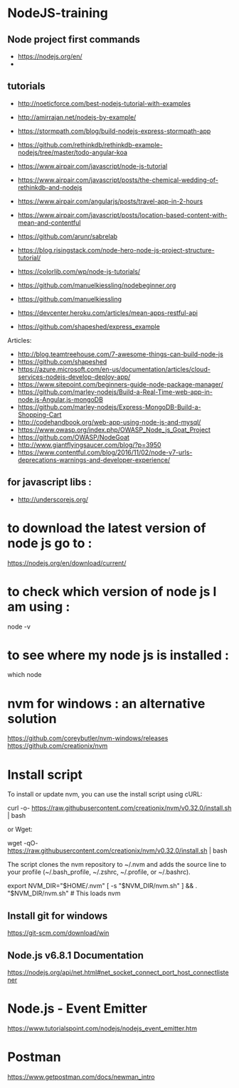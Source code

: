# NodeJS-training
## Node project first commands
- https://nodejs.org/en/
-

## tutorials
- http://noeticforce.com/best-nodejs-tutorial-with-examples
- http://amirrajan.net/nodejs-by-example/
- https://stormpath.com/blog/build-nodejs-express-stormpath-app
- https://github.com/rethinkdb/rethinkdb-example-nodejs/tree/master/todo-angular-koa
- https://www.airpair.com/javascript/node-js-tutorial
- https://www.airpair.com/javascript/posts/the-chemical-wedding-of-rethinkdb-and-nodejs
- https://www.airpair.com/angularjs/posts/travel-app-in-2-hours
- https://www.airpair.com/javascript/posts/location-based-content-with-mean-and-contentful
- https://github.com/arunr/sabrelab

- https://blog.risingstack.com/node-hero-node-js-project-structure-tutorial/
- https://colorlib.com/wp/node-js-tutorials/
- https://github.com/manuelkiessling/nodebeginner.org
- https://github.com/manuelkiessling
- https://devcenter.heroku.com/articles/mean-apps-restful-api
- https://github.com/shapeshed/express_example

Articles:
- http://blog.teamtreehouse.com/7-awesome-things-can-build-node-js
- https://github.com/shapeshed
- https://azure.microsoft.com/en-us/documentation/articles/cloud-services-nodejs-develop-deploy-app/
- https://www.sitepoint.com/beginners-guide-node-package-manager/
- https://github.com/marley-nodejs/Build-a-Real-Time-web-app-in-node.js-Angular.js-mongoDB
- https://github.com/marley-nodejs/Express-MongoDB-Build-a-Shopping-Cart
- http://codehandbook.org/web-app-using-node-js-and-mysql/
- https://www.owasp.org/index.php/OWASP_Node_js_Goat_Project
- https://github.com/OWASP/NodeGoat
- http://www.giantflyingsaucer.com/blog/?p=3950
- https://www.contentful.com/blog/2016/11/02/node-v7-urls-deprecations-warnings-and-developer-experience/

## for javascript libs :
- http://underscorejs.org/

# to download the latest version of node js go to :
https://nodejs.org/en/download/current/

# to check which version of node js I am using :
node -v

# to see where my node js is installed :
which node

# nvm for windows : an alternative solution
https://github.com/coreybutler/nvm-windows/releases
https://github.com/creationix/nvm


# Install script

To install or update nvm, you can use the install script using cURL:

curl -o- https://raw.githubusercontent.com/creationix/nvm/v0.32.0/install.sh | bash

or Wget:

wget -qO- https://raw.githubusercontent.com/creationix/nvm/v0.32.0/install.sh | bash

The script clones the nvm repository to ~/.nvm and adds the source line to your profile (~/.bash_profile, ~/.zshrc, ~/.profile, or ~/.bashrc).

export NVM_DIR="$HOME/.nvm"
[ -s "$NVM_DIR/nvm.sh" ] && . "$NVM_DIR/nvm.sh" # This loads nvm

## Install git for windows
https://git-scm.com/download/win

## Node.js v6.8.1 Documentation
https://nodejs.org/api/net.html#net_socket_connect_port_host_connectlistener

# Node.js - Event Emitter
https://www.tutorialspoint.com/nodejs/nodejs_event_emitter.htm


# Postman
https://www.getpostman.com/docs/newman_intro

